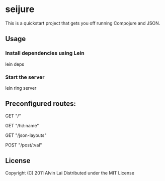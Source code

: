 # seijure

This is a quickstart project that gets you off running Compojure and JSON.

## Usage

### Install dependencies using Lein

lein deps

### Start the server

lein ring server

## Preconfigured routes:

GET "/"

GET "/hi/:name"

GET "/json-layouts"

POST "/post/:val"


## License

Copyright (C) 2011 Alvin Lai
Distributed under the MIT License